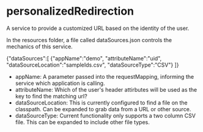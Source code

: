 # personalizedRedirection
A service to provide a customized URL based on the identity of the user. 

In the resources folder, a file called dataSources.json controls the mechanics of this service.

  {"dataSources":[
  {"appName":"demo", "attributeName":"uid", "dataSourceLocation":"sampleIds.csv", "dataSourceType":"CSV"}
  ]}

* appName: A parameter passed into the requestMapping, informing the service which application is calling.
* attributeName: Which of the user's header attirbutes will be used as the key to find the matching url?
* dataSourceLocation: This is currently configured to find a file on the classpath. Can be expanded to grab data from a URL or other source.
* dataSourceType: Current functionality only supports a two column CSV file. This can be expanded to include other file types.

